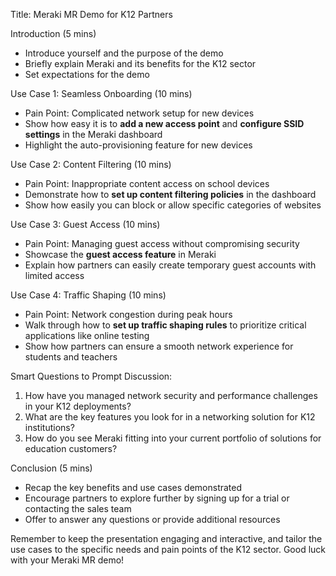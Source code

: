 Title: Meraki MR Demo for K12 Partners

Introduction (5 mins)
- Introduce yourself and the purpose of the demo
- Briefly explain Meraki and its benefits for the K12 sector
- Set expectations for the demo

Use Case 1: Seamless Onboarding (10 mins)
- Pain Point: Complicated network setup for new devices
- Show how easy it is to **add a new access point** and **configure SSID settings** in the Meraki dashboard
- Highlight the auto-provisioning feature for new devices

Use Case 2: Content Filtering (10 mins)
- Pain Point: Inappropriate content access on school devices
- Demonstrate how to **set up content filtering policies** in the dashboard
- Show how easily you can block or allow specific categories of websites

Use Case 3: Guest Access (10 mins)
- Pain Point: Managing guest access without compromising security
- Showcase the **guest access feature** in Meraki
- Explain how partners can easily create temporary guest accounts with limited access

Use Case 4: Traffic Shaping (10 mins)
- Pain Point: Network congestion during peak hours
- Walk through how to **set up traffic shaping rules** to prioritize critical applications like online testing
- Show how partners can ensure a smooth network experience for students and teachers

Smart Questions to Prompt Discussion:
1. How have you managed network security and performance challenges in your K12 deployments?
2. What are the key features you look for in a networking solution for K12 institutions?
3. How do you see Meraki fitting into your current portfolio of solutions for education customers?

Conclusion (5 mins)
- Recap the key benefits and use cases demonstrated
- Encourage partners to explore further by signing up for a trial or contacting the sales team
- Offer to answer any questions or provide additional resources

Remember to keep the presentation engaging and interactive, and tailor the use cases to the specific needs and pain points of the K12 sector. Good luck with your Meraki MR demo!